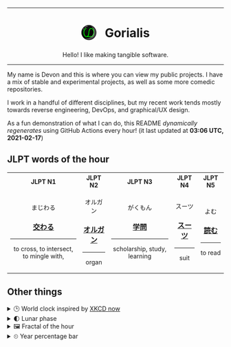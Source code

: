 ***

<h1 align="center">
<sub>
    <img src="readme/resources/avatar.png" height="36">
</sub>
&nbsp;
Gorialis
</h1>
<p align="center">
Hello! I like making tangible software.
</p>

***

My name is Devon and this is where you can view my public projects. I have a mix of stable and experimental projects, as well as some more comedic repositories.

I work in a handful of different disciplines, but my recent work tends mostly towards reverse engineering, DevOps, and graphical/UX design.

As a fun demonstration of what I can do, this README *dynamically regenerates* using GitHub Actions every hour! (it last updated at **03:06 UTC, 2021-02-17**)

<h2>JLPT words of the hour</h2>
<table>
    <tr>
        <th>JLPT N1</th>
        <th>JLPT N2</th>
        <th>JLPT N3</th>
        <th>JLPT N4</th>
        <th>JLPT N5</th>
    </tr>
    <tr>
        <td>
            <p align="center">まじわる</p>
            <h3 align="center"><b><a href="https://jisho.org/search/%E4%BA%A4%E3%82%8F%E3%82%8B">交わる</a></b></h3>
            <hr>
            <p align="center">to cross,<wbr> to intersect,<wbr> to mingle with,<wbr></p>
        </td>
        <td>
            <p align="center">オルガン</p>
            <h3 align="center"><b><a href="https://jisho.org/search/%E3%82%AA%E3%83%AB%E3%82%AC%E3%83%B3">オルガン</a></b></h3>
            <hr>
            <p align="center">organ</p>
        </td>
        <td>
            <p align="center">がくもん</p>
            <h3 align="center"><b><a href="https://jisho.org/search/%E5%AD%A6%E5%95%8F">学問</a></b></h3>
            <hr>
            <p align="center">scholarship,<wbr> study,<wbr> learning</p>
        </td>
        <td>
            <p align="center">スーツ</p>
            <h3 align="center"><b><a href="https://jisho.org/search/%E3%82%B9%E3%83%BC%E3%83%84">スーツ</a></b></h3>
            <hr>
            <p align="center">suit</p>
        </td>
        <td>
            <p align="center">よむ</p>
            <h3 align="center"><b><a href="https://jisho.org/search/%E8%AA%AD%E3%82%80">読む</a></b></h3>
            <hr>
            <p align="center">to read</p>
        </td>
    </tr>
</table>

<h2>Other things</h2>
<details>
<summary>🕒  World clock inspired by <a href="https://xkcd.com/now">XKCD now</a></summary>

> <img src="generated/now.png" width="512">

</details>
<details>
<summary>🌓 Lunar phase</summary>

The moon is approximately 20.29% through its phase (First Quarter).

</details>
<details>
<summary>&#x1f5bc; Fractal of the hour</summary>

> <img src="generated/fractal.png" width="512">

</details>
<details>
<summary>&#x23f2; Year percentage bar</summary>
<pre><code>2021 [██▁▁▁▁▁▁▁▁▁▁▁▁▁▁▁▁▁▁] 12.91%</code></pre>
</details>
